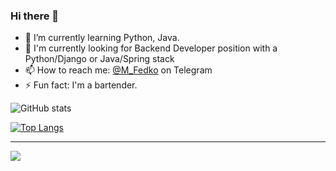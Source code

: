 ### Hi there 👋
- 🌱 I’m currently learning Python, Java.
- 🎯 I'm currently looking for Backend Developer position with a Python/Django or Java/Spring stack
- 📫 How to reach me: [@M_Fedko](https://m_fedko.t.me) on Telegram
- ⚡ Fun fact: I'm a bartender.


![GitHub stats](https://github-readme-stats-sigma-five.vercel.app/api?username=MrFedko&show_icons=true&theme=transparent) 

[![Top Langs](https://github-readme-stats.vercel-sigma-five.app/api/top-langs/?username=MrFedko&layout=compact&theme=transparent)](https://github.com/anuraghazra/github-readme-stats)
__________

![](https://komarev.com/ghpvc/?username=MrFedko)
